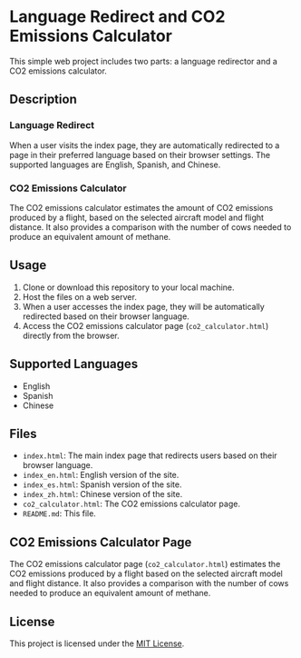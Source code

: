 # Language Redirect and CO2 Emissions Calculator

This simple web project includes two parts: a language redirector and a CO2 emissions calculator.

## Description

### Language Redirect

When a user visits the index page, they are automatically redirected to a page in their preferred language based on their browser settings. The supported languages are English, Spanish, and Chinese.

### CO2 Emissions Calculator

The CO2 emissions calculator estimates the amount of CO2 emissions produced by a flight, based on the selected aircraft model and flight distance. It also provides a comparison with the number of cows needed to produce an equivalent amount of methane.

## Usage

1. Clone or download this repository to your local machine.
2. Host the files on a web server.
3. When a user accesses the index page, they will be automatically redirected based on their browser language.
4. Access the CO2 emissions calculator page (`co2_calculator.html`) directly from the browser.

## Supported Languages

- English
- Spanish
- Chinese

## Files

- `index.html`: The main index page that redirects users based on their browser language.
- `index_en.html`: English version of the site.
- `index_es.html`: Spanish version of the site.
- `index_zh.html`: Chinese version of the site.
- `co2_calculator.html`: The CO2 emissions calculator page.
- `README.md`: This file.

## CO2 Emissions Calculator Page

The CO2 emissions calculator page (`co2_calculator.html`) estimates the CO2 emissions produced by a flight based on the selected aircraft model and flight distance. It also provides a comparison with the number of cows needed to produce an equivalent amount of methane.

## License

This project is licensed under the [MIT License](LICENSE).
